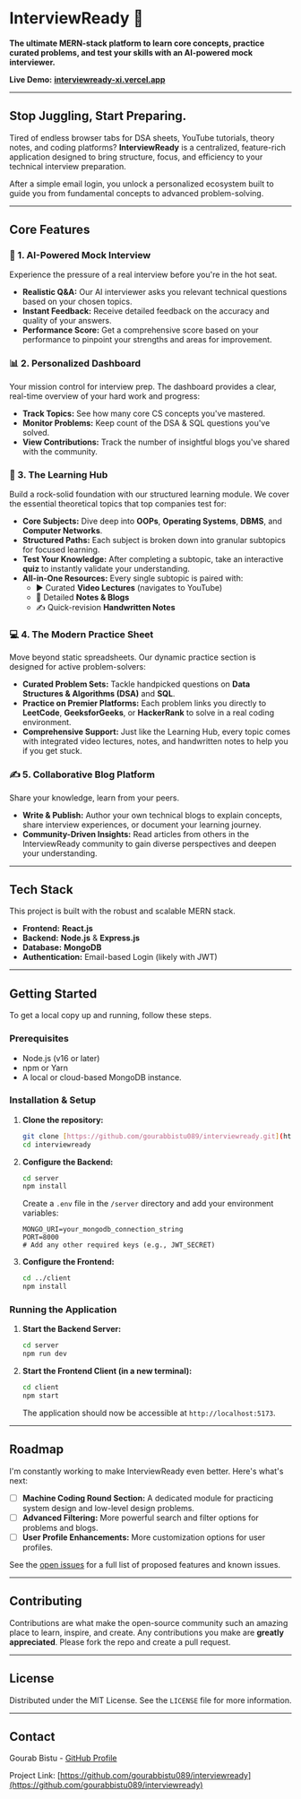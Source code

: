 # InterviewReady 🚀


**The ultimate MERN-stack platform to learn core concepts, practice curated problems, and test your skills with an AI-powered mock interviewer.**

**Live Demo:** [**interviewready-xi.vercel.app**](https://interviewready-xi.vercel.app/)

---

## Stop Juggling, Start Preparing.

Tired of endless browser tabs for DSA sheets, YouTube tutorials, theory notes, and coding platforms? **InterviewReady** is a centralized, feature-rich application designed to bring structure, focus, and efficiency to your technical interview preparation.

After a simple email login, you unlock a personalized ecosystem built to guide you from fundamental concepts to advanced problem-solving.

---

## Core Features

### 🤖 1. AI-Powered Mock Interview
Experience the pressure of a real interview before you're in the hot seat.
* **Realistic Q&A:** Our AI interviewer asks you relevant technical questions based on your chosen topics.
* **Instant Feedback:** Receive detailed feedback on the accuracy and quality of your answers.
* **Performance Score:** Get a comprehensive score based on your performance to pinpoint your strengths and areas for improvement.

### 📊 2. Personalized Dashboard
Your mission control for interview prep. The dashboard provides a clear, real-time overview of your hard work and progress:
* **Track Topics:** See how many core CS concepts you've mastered.
* **Monitor Problems:** Keep count of the DSA & SQL questions you've solved.
* **View Contributions:** Track the number of insightful blogs you've shared with the community.

### 🧠 3. The Learning Hub
Build a rock-solid foundation with our structured learning module. We cover the essential theoretical topics that top companies test for:
* **Core Subjects:** Dive deep into **OOPs**, **Operating Systems**, **DBMS**, and **Computer Networks**.
* **Structured Paths:** Each subject is broken down into granular subtopics for focused learning.
* **Test Your Knowledge:** After completing a subtopic, take an interactive **quiz** to instantly validate your understanding.
* **All-in-One Resources:** Every single subtopic is paired with:
    * ▶️ Curated **Video Lectures** (navigates to YouTube)
    * 📝 Detailed **Notes & Blogs**
    * ✍️ Quick-revision **Handwritten Notes**

### 💻 4. The Modern Practice Sheet
Move beyond static spreadsheets. Our dynamic practice section is designed for active problem-solvers:
* **Curated Problem Sets:** Tackle handpicked questions on **Data Structures & Algorithms (DSA)** and **SQL**.
* **Practice on Premier Platforms:** Each problem links you directly to **LeetCode**, **GeeksforGeeks**, or **HackerRank** to solve in a real coding environment.
* **Comprehensive Support:** Just like the Learning Hub, every topic comes with integrated video lectures, notes, and handwritten notes to help you if you get stuck.

### ✍️ 5. Collaborative Blog Platform
Share your knowledge, learn from your peers.
* **Write & Publish:** Author your own technical blogs to explain concepts, share interview experiences, or document your learning journey.
* **Community-Driven Insights:** Read articles from others in the InterviewReady community to gain diverse perspectives and deepen your understanding.

---

## Tech Stack

This project is built with the robust and scalable MERN stack.

* **Frontend:** **React.js**
* **Backend:** **Node.js** & **Express.js**
* **Database:** **MongoDB**
* **Authentication:** Email-based Login (likely with JWT)

---

## Getting Started

To get a local copy up and running, follow these steps.

### Prerequisites

* Node.js (v16 or later)
* npm or Yarn
* A local or cloud-based MongoDB instance.

### Installation & Setup

1.  **Clone the repository:**
    ```sh
    git clone [https://github.com/gourabbistu089/interviewready.git](https://github.com/gourabbistu089/interviewready.git)
    cd interviewready
    ```

2.  **Configure the Backend:**
    ```sh
    cd server
    npm install
    ```
    Create a `.env` file in the `/server` directory and add your environment variables:
    ```env
    MONGO_URI=your_mongodb_connection_string
    PORT=8000
    # Add any other required keys (e.g., JWT_SECRET)
    ```

3.  **Configure the Frontend:**
    ```sh
    cd ../client
    npm install
    ```

### Running the Application

1.  **Start the Backend Server:**
    ```sh
    cd server
    npm run dev
    ```

2.  **Start the Frontend Client (in a new terminal):**
    ```sh
    cd client
    npm start
    ```
    The application should now be accessible at `http://localhost:5173`.

---

## Roadmap

I'm constantly working to make InterviewReady even better. Here's what's next:

* [ ] **Machine Coding Round Section:** A dedicated module for practicing system design and low-level design problems.
* [ ] **Advanced Filtering:** More powerful search and filter options for problems and blogs.
* [ ] **User Profile Enhancements:** More customization options for user profiles.

See the [open issues](https://github.com/gourabbistu089/interviewready/issues) for a full list of proposed features and known issues.

---

## Contributing

Contributions are what make the open-source community such an amazing place to learn, inspire, and create. Any contributions you make are **greatly appreciated**. Please fork the repo and create a pull request.

---

## License

Distributed under the MIT License. See the `LICENSE` file for more information.

---

## Contact

Gourab Bistu - [GitHub Profile](https://github.com/gourabbistu089)

Project Link: [https://github.com/gourabbistu089/interviewready](https://github.com/gourabbistu089/interviewready)
